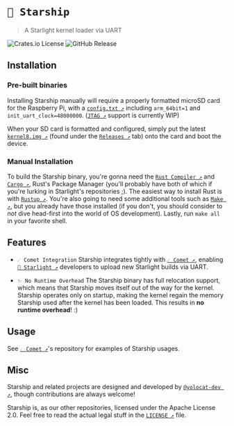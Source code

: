 # `🚀 Starship`

> A Starlight kernel loader via UART

![Crates.io License](https://img.shields.io/crates/l/starlight-comet?style=for-the-badge&color=3079B3)
![GitHub Release](https://img.shields.io/github/v/release/StarlightConsole/Starship?style=for-the-badge&color=3079B3)

## Installation

### Pre-built binaries

Installing Starship manually will require a properly formatted microSD card for the Raspberry Pi,
with a [`config.txt ↗`](https://www.raspberrypi.com/documentation/computers/config_txt.html)
including `arm_64bit=1` and `init_uart_clock=48000000`.
([`JTAG ↗`](https://en.wikipedia.org/wiki/JTAG) support is currently WIP)

When your SD card is formatted and configured, simply put the latest
[`kernel8.img ↗`](https://github.com/StarlightConsole/Starship/releases/latest/download/kernel8.img)
(found under the [`Releases ↗`](https://github.com/StarlightConsole/Starship/releases/latest) tab)
onto the card and boot the device.

### Manual Installation

To build the Starship binary, you're gonna need the [`Rust Compiler ↗`](https://github.com/rust-lang/rust)
and [`Cargo ↗`](https://github.com/rust-lang/cargo), Rust's Package Manager
(you'll probably have both of which if you're lurking in Starlight's repositories ;).
The easiest way to install Rust is with [`Rustup ↗`](https://github.com/rust-lang/rustup).
You're also going to need some additional tools such as [`Make ↗`](https://www.gnu.org/software/make/),
but you already have those installed (if you don't, you should consider to *not* dive head-first into the world of OS development).
Lastly, run `make all` in your favorite shell.

## Features

* `☄️ Comet Integration`
Starship integrates tightly with [`☄️ Comet ↗`](https://github.com/StarlightConsole/Comet),
enabling [`🌟 Starlight ↗`](https://github.com/StarlightConsole/Starlight) developers to upload new Starlight builds via UART.

* `✨ No Runtime Overhead`
The Starship binary has full relocation support, which means that Starship moves itself out of the way for the kernel.
Starship operates only on startup, making the kernel regain the memory Starship used after the kernel has been loaded.
This results in **no runtime overhead**! :)

## Usage

See [`☄️ Comet ↗`](https://github.com/StarlightConsole/Comet)'s repository for examples of Starship usages.

## Misc

Starship and related projects are designed and developed by [`@yolocat-dev ↗`](https://github.com/yolocat-dev), though contributions are always welcome!

Starship is, as our other repositories, licensed under the Apache License 2.0. Feel free to read the actual legal stuff in the [`LICENSE ↗`](https://github.com/StarlightConsole/Starship/blob/main/LICENSE) file.
